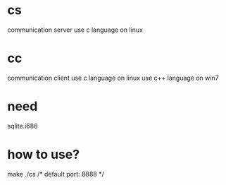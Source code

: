 cs
==============================================
communication server
use c language on linux

cc
==============================================
communication client
use c language on linux
use c++ language on win7

need
==============================================
sqlite.i686

how to use?
==============================================
make
./cs	/* default port: 8888 */
